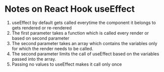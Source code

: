# Notes on React Hook useEffect

1. useEffect by default gets called everytime the component it belongs to gets rendered or re-rendered
2. The first parameter takes a function which is called every render or based on second parameter
3. The second parameter takes an array which contains the variables only for which the render needs to be called.
4. The second parameter limits the call of useEffect based on the variables passed into the array.
5. Passing no values to useEffect makes it call only once